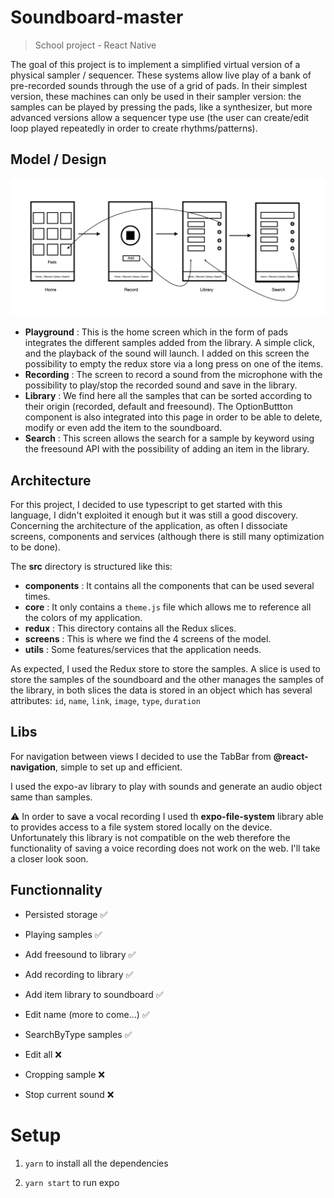 # Soundboard-master

>School project - React Native
> 

The goal of this project is to implement a simplified virtual version of a physical sampler / sequencer. These systems allow live play of a bank of pre-recorded sounds through the use of a grid of pads. In their simplest version, these machines can only be used in their sampler version: the samples can be played by pressing the pads, like a synthesizer, but more advanced versions allow a sequencer type use (the user can create/edit loop played repeatedly in order to create rhythms/patterns).

## Model / Design
![]('./../assets/model.png)



- **Playground** : This is the home screen which in the form of pads integrates the different samples added from the library. A simple click, and the playback of the sound will launch. I added on this screen the possibility to empty the redux store via a long press on one of the items.
- **Recording** : The screen to record a sound from the microphone with the possibility to play/stop the recorded sound and save in the library.
- **Library** : We find here all the samples that can be sorted according to their origin (recorded, default and freesound). The OptionButtton component is also integrated into this page in order to be able to delete, modify or even add the item to the soundboard.
- **Search** : This screen allows the search for a sample by keyword using the freesound API with the possibility of adding an item in the library.


## Architecture 

For this project, I decided to use typescript to get started with this language, I didn't exploited it enough but it was still a good discovery.
Concerning the architecture of the application, as often I dissociate screens, components and services (although there is still many optimization to be done).

The **src** directory is structured like this:

- **components** : It contains all the components that can be used several times.
- **core** : It only contains a `theme.js` file which allows me to reference all the colors of my application.
- **redux** : This directory contains all the Redux slices.
- **screens** : This is where we find the 4 screens of the model.
- **utils** : Some features/services that the application needs.

As expected, I used the Redux store to store the samples. A slice is used to store the samples of the soundboard and the other manages the samples of the library, in both slices the data is stored in an object which has several attributes: `id`, `name`, `link`, `image`, `type`, `duration`


## Libs

For navigation between views I decided to use the TabBar from **@react-navigation**, simple to set up and efficient.

I used the expo-av library to play with sounds and generate an audio object same than samples.

⚠️ In order to save a vocal recording I used th **expo-file-system** library able to provides access to a file system stored locally on the device. Unfortunately this library is not compatible on the web therefore the functionality of saving a voice recording does not work on the web. I'll take a closer look soon.


## Functionnality 

- Persisted storage ✅
- Playing samples ✅
- Add freesound to library ✅
- Add recording to library ✅
- Add item library to soundboard ✅
- Edit name (more to come...) ✅
- SearchByType samples ✅

- Edit all ❌
- Cropping sample ❌
- Stop current sound ❌


# Setup
1.  `yarn` to install all the dependencies

2.  `yarn start` to run expo





